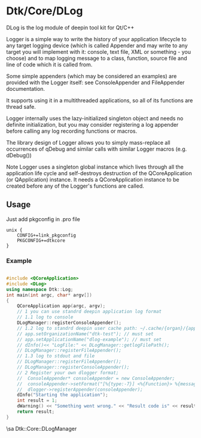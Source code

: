 # Dtk/Core/DLog

DLog is the log module of deepin tool kit for Qt/C++

Logger is a simple way to write the history of your application lifecycle to any target logging device (which is called Appender and may write to any target you will implement with it: console, text file, XML or something - you choose) and to map logging message to a class, function, source file and line of code which it is called from.

Some simple appenders (which may be considered an examples) are provided with the Logger itself: see ConsoleAppender and FileAppender documentation.

It supports using it in a multithreaded applications, so all of its functions are thread safe.

Logger internally uses the lazy-initialized singleton object and needs no definite initialization, but you may consider registering a log appender before calling any log recording functions or macros.

The library design of Logger allows you to simply mass-replace all occurrences of qDebug and similar calls with similar Logger macros (e.g. dDebug())

Note
    Logger uses a singleton global instance which lives through all the application life cycle and self-destroys destruction of the QCoreApplication (or QApplication) instance. It needs a QCoreApplication instance to be created before any of the Logger's functions are called.

## Usage

Just add pkgconfig in .pro file

```
unix {
    CONFIG+=link_pkgconfig
    PKGCONFIG+=dtkcore
}
```

### Example

```cpp

#include <QCoreApplication>
#include <DLog>
using namespace Dtk::Log;
int main(int argc, char* argv[])
{
    QCoreApplication app(argc, argv);
    // 1 you can use standrd deepin application log format
    // 1.1 log to console
    DLogManager::registerConsoleAppender();
    // 1.2 log to standrd deepin user cache path: ~/.cache/{organ}/{appname}/
    // app.setOrganizationName("dtk-test"); // must set
    // app.setApplicationName("dlog-example"); // must set
    // dInfo()<< "LogFile:" << DLogManager::getlogFilePath();
    // DLogManager::registerFileAppender();
    // 1.3 log to stdout and file
    // DLogManager::registerFileAppender();
    // DLogManager::registerConsoleAppender();
    // 2 Register your own dlogger format;
    //  ConsoleAppender* consoleAppender = new ConsoleAppender;
    //  consoleAppender->setFormat("[%{type:-7}] <%{Function}> %{message}\n");
    //  dlogger->registerAppender(consoleAppender);
    dInfo("Starting the application");
    int result = 1;
    dWarning() << "Something went wrong." << "Result code is" << result;
    return result;
}
```

\sa Dtk::Core::DLogManager



